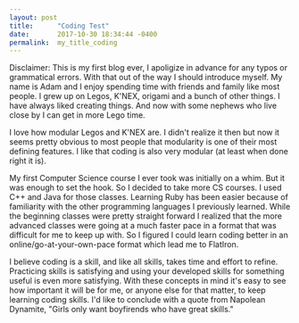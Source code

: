 ```yaml
---
layout: post
title:      "Coding Test"
date:       2017-10-30 18:34:44 -0400
permalink:  my_title_coding
---
```



Disclaimer: This is my first blog ever, I apoligize in advance for any typos or grammatical errors. With that out of the way I should introduce myself. My name is Adam and I enjoy spending time with friends and family like most people. I grew up on Legos, K'NEX, origami and a bunch of other things. I have always liked creating things. And now with some nephews who live close by I can get in more Lego time.

I love how modular Legos and K'NEX are. I didn't realize it then but now it seems pretty obvious to most people that modularity is one of their most defining features. I like that coding is also very modular (at least when done right it is).

My first Computer Science course I ever took was initially on a whim. But it was enough to set the hook. So I decided to take more CS courses. I used C++ and Java for those classes. Learning Ruby has been easier because of familiarity with the other programming languages I previously learned. While the beginning classes were pretty straight forward I realized that the more advanced classes were going at a much faster pace in a format that was difficult for me to keep up with. So I figured I could learn coding better in an online/go-at-your-own-pace format which lead me to FlatIron.

I believe coding is a skill, and like all skills, takes time and effort to refine. Practicing skills is satisfying and using your developed skills for something useful is even more satisfying. With these concepts in mind it's easy to see how important it will be for me, or anyone else for that matter, to keep learning coding skills. I'd like to conclude with a quote from Napolean Dynamite, "Girls only want boyfirends who have great skills."

